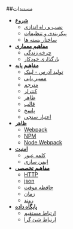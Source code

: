 ##مستندات

+ __[شروع](#clickable)__
	- [نصب و راه اندازی](installation.md)
	- [پیکربندی و تنظیمات](options.md)
	- [ساختار بسته ها](package.md)
+ __[مفاهیم معماری](#clickable)__
	- [چرخه زندگی](lifecycle.md)
	- [بارگذاری خودکار](autoloader.md)
+ __[مفاهیم پایه](#clickable)__
	- [تولید آدرس - لینک](address.md)
	- [مسیر یابی](routing.md)
	- [مترجم](translator.md)
	- [کنترلر](controller.md)
	- [ظاهر](view.md)
	- [قالب](frontend.md)
	- [پاسخ](response.md)
	- [اعتبار سنجی](validation.md)
+ __[ظاهر](#clickable)__
	- [Webpack](webpack.md)
	- [NPM](npm.md)
	- [Node Webpack](node_webpack.md)
+ __[امنیت](#clickable)__
	- [کلمه عبور](password.md)
	- [ایمن سازی](safe.md)
+ __[مفاهیم تخصصی](#clickable)__
	- [HTTP](http.md)
	- [json](json.md)
	- [حافظه موقت](cache.md)
	- [زمان](date.md)
	- [روند](process.md)
+ __[پایگاه داده](#clickable)__
	- [ارتباط مستقیم](db.md)
	- [ارتباط شئ گرا](dbObject.md)
